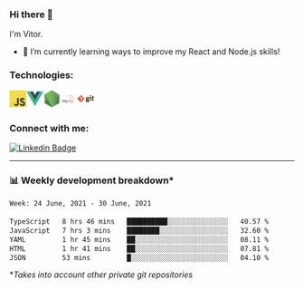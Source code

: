 ### Hi there 👋

I'm Vitor.

- 🌱 I’m currently learning ways to improve my React and Node.js skills!

### Technologies:
<img align="left" alt="Javascript" width="30px" src="https://raw.githubusercontent.com/github/explore/80688e429a7d4ef2fca1e82350fe8e3517d3494d/topics/javascript/javascript.png"/>
<img align="left" alt="VueJs" width="30px" src="https://raw.githubusercontent.com/github/explore/80688e429a7d4ef2fca1e82350fe8e3517d3494d/topics/vue/vue.png"/>
<img align="left" alt="Nodejs" width="30px" src="https://raw.githubusercontent.com/github/explore/80688e429a7d4ef2fca1e82350fe8e3517d3494d/topics/nodejs/nodejs.png" />
<img align="left" alt="Mysql" width="30px" src="https://raw.githubusercontent.com/github/explore/80688e429a7d4ef2fca1e82350fe8e3517d3494d/topics/mysql/mysql.png"/>
<img align="left" alt="Git" width="30px" src="https://raw.githubusercontent.com/github/explore/80688e429a7d4ef2fca1e82350fe8e3517d3494d/topics/git/git.png"/> 

<br /> <br />
### Connect with me:
[![Linkedin Badge](https://img.shields.io/badge/-LinkedIn-blue?style=flat-square&logo=Linkedin&logoColor=white&link=https://www.linkedin.com/in/felipefialho)](https://www.linkedin.com/in/vitorlc)

---

<!-- <p align="center"> <img src="https://komarev.com/ghpvc/?username=vitorlc&label=👀" alt="eitchtee" /> </p> -->
### :bar_chart: Weekly development breakdown*
<!--START_SECTION:waka-->
```text
Week: 24 June, 2021 - 30 June, 2021

TypeScript   8 hrs 46 mins   ██████████░░░░░░░░░░░░░░░   40.57 % 
JavaScript   7 hrs 3 mins    ████████░░░░░░░░░░░░░░░░░   32.60 % 
YAML         1 hr 45 mins    ██░░░░░░░░░░░░░░░░░░░░░░░   08.11 % 
HTML         1 hr 41 mins    ██░░░░░░░░░░░░░░░░░░░░░░░   07.81 % 
JSON         53 mins         █░░░░░░░░░░░░░░░░░░░░░░░░   04.10 % 
```
<!--END_SECTION:waka-->

**Takes into account other private git repositories*
